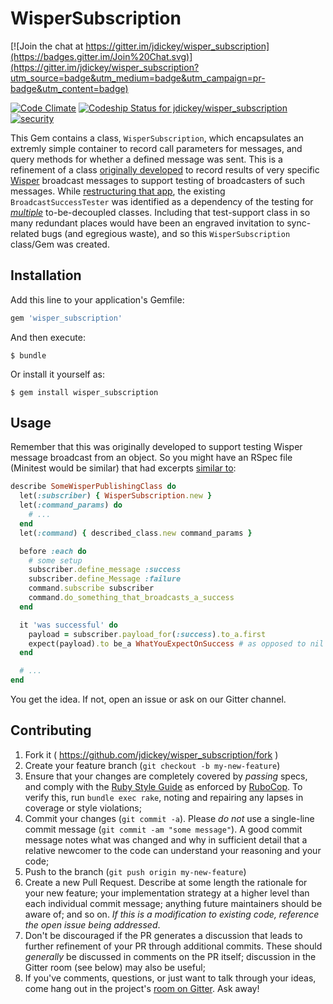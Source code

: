 # WisperSubscription

[![Join the chat at https://gitter.im/jdickey/wisper_subscription](https://badges.gitter.im/Join%20Chat.svg)](https://gitter.im/jdickey/wisper_subscription?utm_source=badge&utm_medium=badge&utm_campaign=pr-badge&utm_content=badge)

[![Code Climate](https://codeclimate.com/github/jdickey/wisper_subscription.png)](https://codeclimate.com/github/jdickey/wisper_subscription)
[ ![Codeship Status for jdickey/wisper_subscription](https://codeship.com/projects/2e3dfaa0-8950-0132-3d83-4e5a44c3ddcb/status?branch=master)](https://codeship.com/projects/59675)
[![security](https://hakiri.io/github/jdickey/wisper_subscription/master.svg)](https://hakiri.io/github/jdickey/wisper_subscription/master)

This Gem contains a class, `WisperSubscription`, which encapsulates an extremly
simple container to record call parameters for messages, and query methods for
whether a defined message was sent. This is a refinement of a class
[originally developed](https://github.com/jdickey/new_poc/blob/c255cbd/spec/support/broadcast_success_tester.rb)
to record results of very specific [Wisper](https://github.com/krisleech/wisper)
broadcast messages to support testing of broadcasters of such messages. While
[restructuring that app](https://github.com/jdickey/new_poc/issues/54), the
existing `BroadcastSuccessTester` was identified as a dependency of the testing
for [*multiple*](https://github.com/jdickey/new_poc/issues/173) to-be-decoupled
classes. Including that test-support class in so many redundant places would have
been an engraved invitation to sync-related bugs (and egregious waste), and so
this `WisperSubscription` class/Gem was created.

## Installation

Add this line to your application's Gemfile:

```ruby
gem 'wisper_subscription'
```

And then execute:

    $ bundle

Or install it yourself as:

    $ gem install wisper_subscription

## Usage

Remember that this was originally developed to support testing Wisper message
broadcast from an object. So you might have an RSpec file (Minitest would be
similar) that had excerpts [similar to](https://github.com/jdickey/new_poc/blob/c255cbd/spec/actions/index_users_spec.rb):

```ruby
describe SomeWisperPublishingClass do
  let(:subscriber) { WisperSubscription.new }
  let(:command_params) do
    # ...
  end
  let(:command) { described_class.new command_params }

  before :each do
    # some setup
    subscriber.define_message :success
    subscriber.define_Message :failure
    command.subscribe subscriber
    command.do_something_that_broadcasts_a_success
  end

  it 'was successful' do
    payload = subscriber.payload_for(:success).to_a.first
    expect(payload).to be_a WhatYouExpectOnSuccess # as opposed to nil
  end

  # ...
end
```

You get the idea. If not, open an issue or ask on our Gitter channel.

## Contributing

1. Fork it ( https://github.com/jdickey/wisper_subscription/fork )
1. Create your feature branch (`git checkout -b my-new-feature`)
1. Ensure that your changes are completely covered by *passing* specs, and comply with the [Ruby Style Guide](https://github.com/bbatsov/ruby-style-guide) as enforced by [RuboCop](https://github.com/bbatsov/rubocop). To verify this, run `bundle exec rake`, noting and repairing any lapses in coverage or style violations;
1. Commit your changes (`git commit -a`). Please *do not* use a single-line commit message (`git commit -am "some message"`). A good commit message notes what was changed and why in sufficient detail that a relative newcomer to the code can understand your reasoning and your code;
1. Push to the branch (`git push origin my-new-feature`)
1. Create a new Pull Request. Describe at some length the rationale for your new feature; your implementation strategy at a higher level than each individual commit message; anything future maintainers should be aware of; and so on. *If this is a modification to existing code, reference the open issue being addressed*.
1. Don't be discouraged if the PR generates a discussion that leads to further refinement of your PR through additional commits. These should *generally* be discussed in comments on the PR itself; discussion in the Gitter room (see below) may also be useful;
1. If you've comments, questions, or just want to talk through your ideas, come hang out in the project's [room on Gitter](https://gitter.im/jdickey/wisper_subscription). Ask away!
